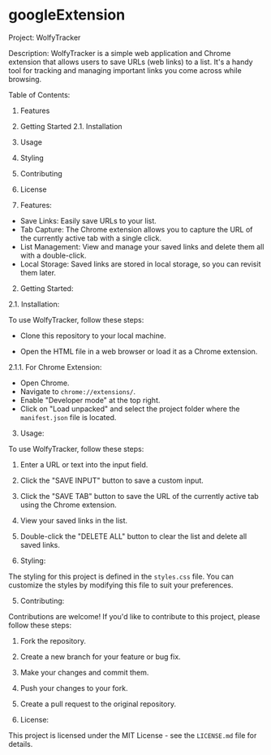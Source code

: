# googleExtension
Project: WolfyTracker

Description:
WolfyTracker is a simple web application and Chrome extension that allows users to save URLs (web links) to a list. It's a handy tool for tracking and managing important links you come across while browsing.

Table of Contents:

1. Features
2. Getting Started
    2.1. Installation
3. Usage
4. Styling
5. Contributing
6. License

1. Features:

- Save Links: Easily save URLs to your list.
- Tab Capture: The Chrome extension allows you to capture the URL of the currently active tab with a single click.
- List Management: View and manage your saved links and delete them all with a double-click.
- Local Storage: Saved links are stored in local storage, so you can revisit them later.

2. Getting Started:

2.1. Installation:

To use WolfyTracker, follow these steps:

- Clone this repository to your local machine.


- Open the HTML file in a web browser or load it as a Chrome extension.

2.1.1. For Chrome Extension:

- Open Chrome.
- Navigate to `chrome://extensions/`.
- Enable "Developer mode" at the top right.
- Click on "Load unpacked" and select the project folder where the `manifest.json` file is located.

3. Usage:

To use WolfyTracker, follow these steps:

1. Enter a URL or text into the input field.
2. Click the "SAVE INPUT" button to save a custom input.
3. Click the "SAVE TAB" button to save the URL of the currently active tab using the Chrome extension.
4. View your saved links in the list.
5. Double-click the "DELETE ALL" button to clear the list and delete all saved links.

4. Styling:

The styling for this project is defined in the `styles.css` file. You can customize the styles by modifying this file to suit your preferences.

5. Contributing:

Contributions are welcome! If you'd like to contribute to this project, please follow these steps:

1. Fork the repository.
2. Create a new branch for your feature or bug fix.
3. Make your changes and commit them.
4. Push your changes to your fork.
5. Create a pull request to the original repository.

6. License:

This project is licensed under the MIT License - see the `LICENSE.md` file for details.
